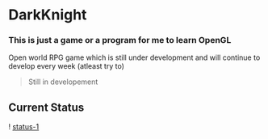 # DarkKnight

### This is just a game or a program for me to learn OpenGL

Open world RPG game which is still under development and will continue to develop every week (atleast try to)

> Still in developement

## Current Status

! [status-1](DarkKnight/assets/developmentStatus/status-1.png)
